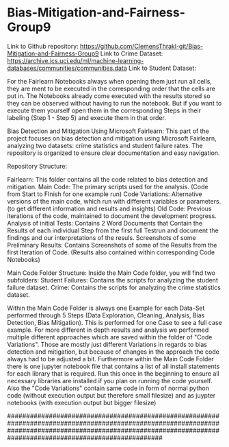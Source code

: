 # Bias-Mitigation-and-Fairness-Group9

Link to Github repository: https://github.com/ClemensThrakl-git/Bias-Mitigation-and-Fairness-Group9
Link to Crime Dataset: https://archive.ics.uci.edu/ml/machine-learning-databases/communities/communities.data
Link to Student Dataset:

For the Fairlearn Notebooks always when opening them just run all cells, they are ment to be executed in the corresponding order that the cells are put in. 
The Notebooks already come executed with the results stored so they can be observed without having to run the notebook. But if you want to execute them yourself open them in the corresponding Steps in their labeling (Step 1 - Step 5) and execute them in that order.

Bias Detection and Mitigation Using Microsoft Fairlearn:
This part of the project focuses on bias detection and mitigation using Microsoft Fairlearn, analyzing two datasets: crime statistics and student failure rates. 
The repository is organized to ensure clear documentation and easy navigation.


Repository Structure:

Fairlearn: This folder contains all the code related to bias detection and mitigation.
	Main Code: The primary scripts used for the analysis. (Code from Start to FInish for one example run)
	Code Variations: Alternative versions of the main code, which run with different variables or parameters. (to get different information and results and insights)
	Old Code: Previous iterations of the code, maintained to document the development progress.
	Analysis of initial Tests: Contains 2 Word Documents that Contain the Results of each individual Step from the first full Testrun and document the findings and our interpretations of the resuls.
	Screenshots of some Preliminary Results: Contains Screenshots of some of the Results from the first Iteration of Code. (Results also contained within corresponding Code Notebooks)

Main Code Folder Structure:
Inside the Main Code folder, you will find two subfolders:
	Student Failures: Contains the scripts for analyzing the student failure dataset.
	Crime: Contains the scripts for analyzing the crime statistics dataset.


Within the Main Code Folder is always one Example for each Data-Set performed through 5 Steps (Data Exploration, Cleaning, Analysis, Bias Detection, Bias Mitigation). 
This is performed for one Case to see a full case example. For more different in depth results and analysis we performed multiple different approaches which are saved within the folder of "Code Variations". 
Those are mostly just different Variations in regards to bias detection and mitigation, but because of changes in the approach the code always had to be adjusted a bit.
Furthermore within the Main Code Folder there is one jupyter notebook file that contains a list of all install statements for each library that is required. Run this once in the beginning to ensure all necessary libraries are installed if you plan on running the code yourself.
Also the "Code Variations" contain same code in form of normal python code (without execution output but therefore small filesize) and as juypter notebooks (with execution output but bigger filesize)

#################################################################################################################################################################################################################

